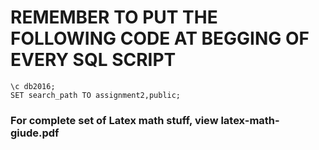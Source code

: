 # REMEMBER TO PUT THE FOLLOWING CODE AT BEGGING OF EVERY SQL SCRIPT
```
\c db2016;
SET search_path TO assignment2,public;
```

### For complete set of Latex math stuff, view latex-math-giude.pdf

